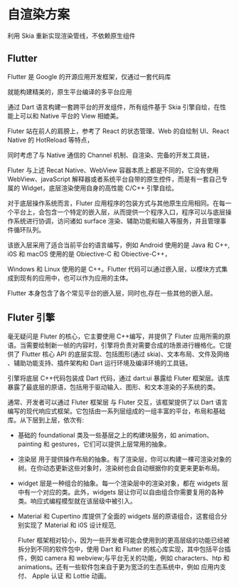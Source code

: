 # 自渲染方案

利用 Skia 重新实现渲染管线，不依赖原生组件

## Flutter

Flutter 是 Google 的开源应用开发框架，仅通过一套代码库

就能构建精美的，原生平台编译的多平台应用

通过 Dart 语言构建一套跨平台的开发组件，所有组件基于 Skia 引擎自绘，在性能上可以和 Native 平台的 View 相媲美。

Fluter 站在前人的肩膀上，参考了 React 的状态管理、Web 的自绘制 Ul、React Native 的 HotReload 等特点，

同时考虑了与 Native 通信的 Channel 机制、自渲染、完备的开发工具链，

Fluter 与上述 Recat Native、WebView 容器本质上都是不同的，它没有使用 WebView、javaScript 解释器或者系统平台自带的原生控件，而是有一套自己专属的 Widget，底层渲染使用自身的高性能 C/C++ 引擎自绘。

对于底层操作系统而言，Fluter 应用程序的包装方式与其他原生应用相同。在每一个平台上，会包含一个特定的嵌入层，从而提供一个程序入口，程序可以与底层操作系统进行协调，访问诸如 surface 渲染、辅助功能和输入等服务，并且管理事件循环队列。

该嵌入层采用了适合当前平台的语言编写，例如 Android 使用的是 Java 和 C++, i0S 和 macOS 使用的是 Obiective-C 和 Obiective-C++，

Windows 和 Linux 使用的是 C++。Flutter 代码可以通过嵌入层，以模块方式集成到现有的应用中，也可以作为应用的主体。

Flutter 本身包含了各个常见平台的嵌入层，同时也,存在一些其他的嵌入层。

## Fluter 引擎

毫无疑问是 Fluter 的核心，它主要使用 C++编写，并提供了 Fluter 应用所需的原语。当需要绘制新一帧的内容时，引擎将负责对需要合成的场景进行栅格化。它提供了 Flutter 核心 API 的底层实现、包括图形(通过 skia)、文本布局、文件及网络 、辅助功能支持、插件架构和 Dart 运行环境及编译环境的工具链。

引擎将底层 C++代码包装成 Dart 代码，通过 dart:ui 暴露给 Fluter 框架层。该库暴露了最底层的原语，包括用于驱动输入、图形、和文本渲染的子系统的类。

通常、开发者可以通过 Fluter 框架层 与 Fluter 交互，该框架提供了以 Dart 语言编写的现代响应式框架。它包括由一系列层组成的一组丰富的平台，布局和基础库。从下层到上层，依次有:

- 基础的 foundational 类及一些基层之上的构建块服务，如 animation、 painting 和 gestures，它们可以提供上层常用的抽象。

- 渲染层 用于提供操作布局的抽象。有了渲染层，你可以构建一棵可渲染对象的树。在你动态更新这些对象时，渲染树也会自动根据你的变更来更新布局。
- widget 层是一种组合的抽象。每一个渲染层中的渲染对象，都在 widgets 层中有一个对应的类。此外，widgets 层让你可以自由组合你需要复用的各种类。响应式编程模型就在该层级中被引入。
- Material 和 Cupertino 库提供了全面的 widgets 层的原语组合，这套组合分别实现了 Material 和 i0S 设计规范,

  Fluter 框架相对较小，因为一些开发者可能会使用到的更高层级的功能已经被拆分到不同的软件包中，使用 Dart 和 Flutter 的核心库实现，其中包括平台插件，例如 camera 和 webview;与平台无关的功能，例如 characters、htp 和 animations。还有一些软件包来自于更为宽泛的生态系统中，例如 应用内支付、 Apple 认证 和 Lottie 动画。
